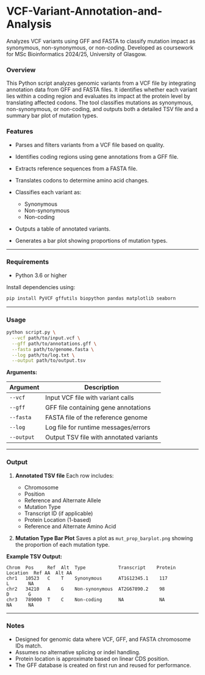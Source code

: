 # VCF-Variant-Annotation-and-Analysis
Analyzes VCF variants using GFF and FASTA to classify mutation impact as synonymous, non-synonymous, or non-coding. Developed as coursework for MSc Bioinformatics 2024/25, University of Glasgow.


### **Overview**

This Python script analyzes genomic variants from a VCF file by integrating annotation data from GFF and FASTA files. It identifies whether each variant lies within a coding region and evaluates its impact at the protein level by translating affected codons. The tool classifies mutations as synonymous, non-synonymous, or non-coding, and outputs both a detailed TSV file and a summary bar plot of mutation types.


### **Features**

* Parses and filters variants from a VCF file based on quality.
* Identifies coding regions using gene annotations from a GFF file.
* Extracts reference sequences from a FASTA file.
* Translates codons to determine amino acid changes.
* Classifies each variant as:

  * Synonymous
  * Non-synonymous
  * Non-coding
* Outputs a table of annotated variants.
* Generates a bar plot showing proportions of mutation types.

---

### **Requirements**

* Python 3.6 or higher

Install dependencies using:

```bash
pip install PyVCF gffutils biopython pandas matplotlib seaborn
```

---

### **Usage**

```bash
python script.py \
  --vcf path/to/input.vcf \
  --gff path/to/annotations.gff \
  --fasta path/to/genome.fasta \
  --log path/to/log.txt \
  --output path/to/output.tsv
```

**Arguments:**

| Argument   | Description                             |
| ---------- | --------------------------------------- |
| `--vcf`    | Input VCF file with variant calls       |
| `--gff`    | GFF file containing gene annotations    |
| `--fasta`  | FASTA file of the reference genome      |
| `--log`    | Log file for runtime messages/errors    |
| `--output` | Output TSV file with annotated variants |

---

### **Output**

1. **Annotated TSV file**
   Each row includes:

   * Chromosome
   * Position
   * Reference and Alternate Allele
   * Mutation Type
   * Transcript ID (if applicable)
   * Protein Location (1-based)
   * Reference and Alternate Amino Acid

2. **Mutation Type Bar Plot**
   Saves a plot as `mut_prop_barplot.png` showing the proportion of each mutation type.

**Example TSV Output:**

```
Chrom  Pos     Ref  Alt  Type            Transcript    Protein Location  Ref AA  Alt AA
chr1   10523   C    T    Synonymous      AT1G12345.1    117               L       NA
chr2   34210   A    G    Non-synonymous  AT2G67890.2    98                D       G
chr3   789000  T    C    Non-coding      NA             NA                NA      NA
```

---

### **Notes**

* Designed for genomic data where VCF, GFF, and FASTA chromosome IDs match.
* Assumes no alternative splicing or indel handling.
* Protein location is approximate based on linear CDS position.
* The GFF database is created on first run and reused for performance.
